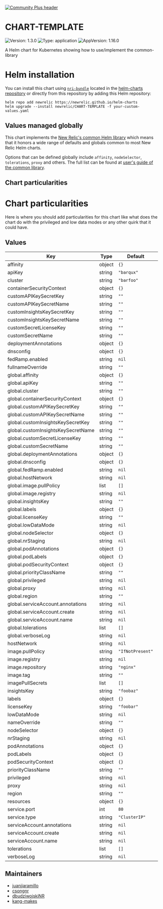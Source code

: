 [![Community Plus header](https://github.com/newrelic/opensource-website/raw/master/src/images/categories/Community_Plus.png)](https://opensource.newrelic.com/oss-category/#community-plus)

# CHART-TEMPLATE

![Version: 1.3.0](https://img.shields.io/badge/Version-1.3.0-informational?style=flat-square) ![Type: application](https://img.shields.io/badge/Type-application-informational?style=flat-square) ![AppVersion: 1.16.0](https://img.shields.io/badge/AppVersion-1.16.0-informational?style=flat-square)

A Helm chart for Kubernetes showing how to use/implement the common-library

# Helm installation

You can install this chart using [`nri-bundle`](https://github.com/newrelic/helm-charts/tree/master/charts/nri-bundle) located in the
[helm-charts repository](https://github.com/newrelic/helm-charts) or directly from this repository by adding this Helm repository:

```shell
helm repo add newrelic https://newrelic.github.io/helm-charts
helm upgrade --install newrelic/CHART-TEMPLATE -f your-custom-values.yaml
```

## Values managed globally

This chart implements the [New Relic's common Helm library](https://github.com/newrelic/helm-charts/tree/master/library/common-library) which
means that it honors a wide range of defaults and globals common to most New Relic Helm charts.

Options that can be defined globally include `affinity`, `nodeSelector`, `tolerations`, `proxy` and others. The full list can be found at
[user's guide of the common library](https://github.com/newrelic/helm-charts/blob/master/library/common-library/README.md).

## Chart particularities

# Chart particularities

Here is where you should add particularities for this chart like what does the chart do with the privileged and
low data modes or any other quirk that it could have.

## Values

| Key | Type | Default | Description |
|-----|------|---------|-------------|
| affinity | object | `{}` |  |
| apiKey | string | `"barqux"` |  |
| cluster | string | `"barfoo"` |  |
| containerSecurityContext | object | `{}` |  |
| customAPIKeySecretKey | string | `""` |  |
| customAPIKeySecretName | string | `""` |  |
| customInsightsKeySecretKey | string | `""` |  |
| customInsightsKeySecretName | string | `""` |  |
| customSecretLicenseKey | string | `""` |  |
| customSecretName | string | `""` |  |
| deploymentAnnotations | object | `{}` |  |
| dnsconfig | object | `{}` |  |
| fedRamp.enabled | string | `nil` |  |
| fullnameOverride | string | `""` |  |
| global.affinity | object | `{}` |  |
| global.apiKey | string | `""` |  |
| global.cluster | string | `""` |  |
| global.containerSecurityContext | object | `{}` |  |
| global.customAPIKeySecretKey | string | `""` |  |
| global.customAPIKeySecretName | string | `""` |  |
| global.customInsightsKeySecretKey | string | `""` |  |
| global.customInsightsKeySecretName | string | `""` |  |
| global.customSecretLicenseKey | string | `""` |  |
| global.customSecretName | string | `""` |  |
| global.deploymentAnnotations | object | `{}` |  |
| global.dnsconfig | object | `{}` |  |
| global.fedRamp.enabled | string | `nil` |  |
| global.hostNetwork | string | `nil` |  |
| global.image.pullPolicy | list | `[]` |  |
| global.image.registry | string | `nil` |  |
| global.insightsKey | string | `""` |  |
| global.labels | object | `{}` |  |
| global.licenseKey | string | `""` |  |
| global.lowDataMode | string | `nil` |  |
| global.nodeSelector | object | `{}` |  |
| global.nrStaging | string | `nil` |  |
| global.podAnnotations | object | `{}` |  |
| global.podLabels | object | `{}` |  |
| global.podSecurityContext | object | `{}` |  |
| global.priorityClassName | string | `""` |  |
| global.privileged | string | `nil` |  |
| global.proxy | string | `nil` |  |
| global.region | string | `""` |  |
| global.serviceAccount.annotations | string | `nil` |  |
| global.serviceAccount.create | string | `nil` |  |
| global.serviceAccount.name | string | `nil` |  |
| global.tolerations | list | `[]` |  |
| global.verboseLog | string | `nil` |  |
| hostNetwork | string | `nil` |  |
| image.pullPolicy | string | `"IfNotPresent"` |  |
| image.registry | string | `nil` |  |
| image.repository | string | `"nginx"` |  |
| image.tag | string | `""` |  |
| imagePullSecrets | list | `[]` |  |
| insightsKey | string | `"foobaz"` |  |
| labels | object | `{}` |  |
| licenseKey | string | `"foobar"` |  |
| lowDataMode | string | `nil` |  |
| nameOverride | string | `""` |  |
| nodeSelector | object | `{}` |  |
| nrStaging | string | `nil` |  |
| podAnnotations | object | `{}` |  |
| podLabels | object | `{}` |  |
| podSecurityContext | object | `{}` |  |
| priorityClassName | string | `""` |  |
| privileged | string | `nil` |  |
| proxy | string | `nil` |  |
| region | string | `""` |  |
| resources | object | `{}` |  |
| service.port | int | `80` |  |
| service.type | string | `"ClusterIP"` |  |
| serviceAccount.annotations | string | `nil` |  |
| serviceAccount.create | string | `nil` |  |
| serviceAccount.name | string | `nil` |  |
| tolerations | list | `[]` |  |
| verboseLog | string | `nil` |  |

## Maintainers

* [juanjjaramillo](https://github.com/juanjjaramillo)
* [csongnr](https://github.com/csongnr)
* [dbudziwojskiNR](https://github.com/dbudziwojskiNR)
* [kang-makes](https://github.com/kang-makes)
